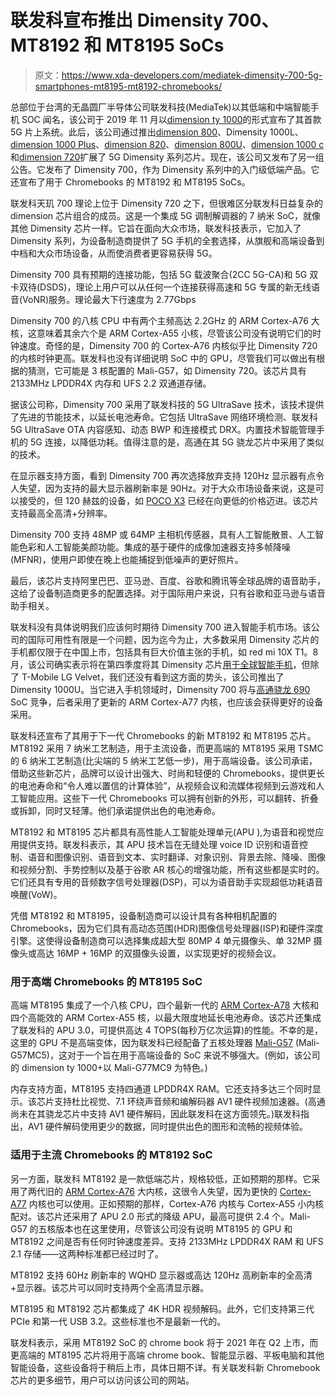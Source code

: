 # 联发科宣布推出 Dimensity 700、MT8192 和 MT8195 SoCs

> 原文：<https://www.xda-developers.com/mediatek-dimensity-700-5g-smartphones-mt8195-mt8192-chromebooks/>

总部位于台湾的无晶圆厂半导体公司联发科技(MediaTek)以其低端和中端智能手机 SOC 闻名，该公司于 2019 年 11 月以[dimension ty 1000](https://www.xda-developers.com/mediatek-dimensity-1000-7nm-soc-integrated-5g/)的形式宣布了其首款 5G 片上系统。此后，该公司通过推出[dimension 800](https://www.xda-developers.com/mediatek-dimensity-800-5g-chip-mid-range-phones/)、Dimensity 1000L、[dimension 1000 Plus](https://www.xda-developers.com/mediatek-dimensity-1000-plus-new-5g-chip-144hz-display/)、[dimension 820](https://www.xda-developers.com/mediatek-unveils-dimensity-820-5g-soc-upper-mid-range-smartphones/)、[dimension 800U](https://www.xda-developers.com/mediatek-dimensity-800u-announced/)、[dimension 1000 c](https://www.xda-developers.com/mediatek-dimensity-1000c-t-mobile-lg-velvet-5g/)和[dimension 720](https://www.xda-developers.com/mediatek-dimensity-720-5g-soc-launch/)扩展了 5G Dimensity 系列芯片。现在，该公司又发布了另一组公告。它发布了 Dimensity 700，作为 Dimensity 系列中的入门级低端产品。它还宣布了用于 Chromebooks 的 MT8192 和 MT8195 SoCs。

联发科天玑 700 理论上位于 Dimensity 720 之下，但很难区分联发科日益复杂的 dimension 芯片组合的成员。这是一个集成 5G 调制解调器的 7 纳米 SoC，就像其他 Dimensity 芯片一样。它旨在面向大众市场，联发科技表示，它加入了 Dimensity 系列，为设备制造商提供了 5G 手机的全套选择，从旗舰和高端设备到中档和大众市场设备，从而使消费者更容易获得 5G。

Dimensity 700 具有预期的连接功能，包括 5G 载波聚合(2CC 5G-CA)和 5G 双卡双待(DSDS)，理论上用户可以从任何一个连接获得高速和 5G 专属的新无线语音(VoNR)服务。理论最大下行速度为 2.77Gbps

Dimensity 700 的八核 CPU 中有两个主频高达 2.2GHz 的 ARM Cortex-A76 大核，这意味着其余六个是 ARM Cortex-A55 小核，尽管该公司没有说明它们的时钟速度。奇怪的是，Dimensity 700 的 Cortex-A76 内核似乎比 Dimensity 720 的内核时钟更高。联发科也没有详细说明 SoC 中的 GPU，尽管我们可以做出有根据的猜测，它可能是 3 核配置的 Mali-G57，如 Dimensity 720。该芯片具有 2133MHz LPDDR4X 内存和 UFS 2.2 双通道存储。

据该公司称，Dimensity 700 采用了联发科技的 5G UltraSave 技术，该技术提供了先进的节能技术，以延长电池寿命。它包括 UltraSave 网络环境检测、联发科 5G UltraSave OTA 内容感知、动态 BWP 和连接模式 DRX。内置技术智能管理手机的 5G 连接，以降低功耗。值得注意的是，高通在其 5G 骁龙芯片中采用了类似的技术。

在显示器支持方面，看到 Dimensity 700 再次选择放弃支持 120Hz 显示器有点令人失望，因为支持的最大显示器刷新率是 90Hz。对于大众市场设备来说，这是可以接受的，但 120 赫兹的设备，如 [POCO X3](https://www.xda-developers.com/poco-x3-launched-india/) 已经在向更低的价格迈进。该芯片支持最高全高清+分辨率。

Dimensity 700 支持 48MP 或 64MP 主相机传感器，具有人工智能散景、人工智能色彩和人工智能美颜功能。集成的基于硬件的成像加速器支持多帧降噪(MFNR)，使用户即使在晚上也能捕捉到低噪声的更好照片。

最后，该芯片支持阿里巴巴、亚马逊、百度、谷歌和腾讯等全球品牌的语音助手，这给了设备制造商更多的配置选择。对于国际用户来说，只有谷歌和亚马逊与语音助手相关。

联发科没有具体说明我们应该何时期待 Dimensity 700 进入智能手机市场。该公司的国际可用性有限是一个问题，因为迄今为止，大多数采用 Dimensity 芯片的手机都仅限于在中国上市，包括具有巨大价值主张的手机，如 red mi 10X T1。8 月，该公司确实表示将在第四季度将其 Dimensity 芯片[用于全球智能手机](https://www.xda-developers.com/mediatek-5g-dimensity-chips-finally-start-shipping-smartphones-outside-china/)，但除了 T-Mobile LG Velvet，我们还没有看到这方面的势头，该公司推出了 Dimensity 1000U。当它进入手机领域时，Dimensity 700 将与[高通骁龙 690](https://www.xda-developers.com/qualcomm-snapdragon-690-5g-chip/) SoC 竞争，后者采用了更新的 ARM Cortex-A77 内核，也应该会获得更好的设备采用。

联发科还宣布了其用于下一代 Chromebooks 的新 MT8192 和 MT8195 芯片。MT8192 采用 7 纳米工艺制造，用于主流设备，而更高端的 MT8195 采用 TSMC 的 6 纳米工艺制造(比尖端的 5 纳米工艺低一步)，用于高端设备。该公司承诺，借助这些新芯片，品牌可以设计出强大、时尚和轻便的 Chromebooks，提供更长的电池寿命和“令人难以置信的计算体验”，从视频会议和流媒体视频到云游戏和人工智能应用。这些下一代 Chromebooks 可以拥有创新的外形，可以翻转、折叠或拆卸，同时又轻薄。他们承诺提供出色的电池寿命。

MT8192 和 MT8195 芯片都具有高性能人工智能处理单元(APU ),为语音和视觉应用提供支持。联发科表示，其 APU 技术旨在无缝处理 voice ID 识别和语音控制、语音和图像识别、语音到文本、实时翻译、对象识别、背景去除、降噪、图像和视频分割、手势控制以及基于谷歌 AR 核心的增强功能，所有这些都是实时的。它们还具有专用的音频数字信号处理器(DSP)，可以为语音助手实现超低功耗语音唤醒(VoW)。

凭借 MT8192 和 MT8195，设备制造商可以设计具有各种相机配置的 Chromebooks，因为它们具有高动态范围(HDR)图像信号处理器(ISP)和硬件深度引擎。这使得设备制造商可以选择集成超大型 80MP 4 单元摄像头、单 32MP 摄像头或高达 16MP + 16MP 的双摄像头设置，以实现更好的视频会议。

### 用于高端 Chromebooks 的 MT8195 SoC

高端 MT8195 集成了一个八核 CPU，四个最新一代的 [ARM Cortex-A78](https://www.xda-developers.com/arm-announces-cortex-a78-cpu-mali-g78-gpu-ethos-n78-npu/) 大核和四个高能效的 ARM Cortex-A55 核，以最大限度地延长电池寿命。该芯片还集成了联发科的 APU 3.0，可提供高达 4 TOPS(每秒万亿次运算)的性能。不幸的是，这里的 GPU 不是高端变体，因为联发科已经配备了五核处理器 [Mali-G57](https://www.xda-developers.com/arm-mali-g57-gpu-launch-valhall-architecture/) (Mali-G57MC5)，这对于一个旨在用于高端设备的 SoC 来说不够强大。(例如，该公司的 dimension ty 1000+以 Mali-G77MC9 为特色。)

内存支持方面，MT8195 支持四通道 LPDDR4X RAM。它还支持多达三个同时显示。该芯片支持杜比视觉、7.1 环绕声音频和编解码器 AV1 硬件视频加速器。(高通尚未在其骁龙芯片中支持 AV1 硬件解码，因此联发科在这方面领先。)联发科指出，AV1 硬件解码使用更少的数据，同时提供出色的图形和流畅的视频体验。

### 适用于主流 Chromebooks 的 MT8192 SoC

另一方面，联发科 MT8192 是一款低端芯片，规格较低，正如预期的那样。它采用了两代旧的 [ARM Cortex-A76](https://www.xda-developers.com/arm-cortex-a76-cpu-mali-g76-gpu-mali-v76-vpu-announcement/) 大内核，这很令人失望，因为更快的 [Cortex-A77](https://www.xda-developers.com/arm-cortex-a77-cpu-announcement/) 内核也可以使用。正如预期的那样，Cortex-A76 内核与 Cortex-A55 小内核配对。该芯片还采用了 APU 2.0 形式的降级 APU，最高可提供 2.4 个。Mali-G57 的五核版本也在这里使用，尽管该公司没有说明 MT8195 的 GPU 和 MT8192 之间是否有任何时钟速度差异。支持 2133MHz LPDDR4X RAM 和 UFS 2.1 存储——这两种标准都已经过时了。

MT8192 支持 60Hz 刷新率的 WQHD 显示器或高达 120Hz 高刷新率的全高清+显示器。该芯片可以同时支持两个全高清显示器。

MT8195 和 MT8192 芯片都集成了 4K HDR 视频解码。此外，它们支持第三代 PCIe 和第一代 USB 3.2。这些标准也不是最新一代的。

联发科表示，采用 MT8192 SoC 的 chrome book 将于 2021 年在 Q2 上市，而更高端的 MT8195 芯片将用于高端 chrome book、智能显示器、平板电脑和其他智能设备，这些设备将于稍后上市，具体日期不详。有关联发科新 Chromebook 芯片的更多细节，用户可以访问该公司的网站。